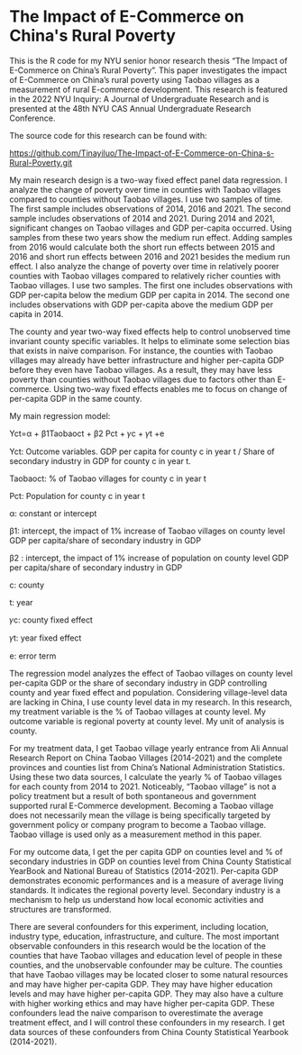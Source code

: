 # The Impact of E-Commerce on China's Rural Poverty 
This is the R code for my NYU senior honor research thesis “The Impact of E-Commerce on China’s Rural Poverty”. This paper investigates the impact of E-Commerce on China’s rural poverty using Taobao villages as a measurement of rural E-commerce development. This research is featured in the 2022 NYU Inquiry: A Journal of Undergraduate Research and is presented at the 48th NYU CAS Annual Undergraduate Research Conference.

The source code for this research can be found with: 

https://github.com/Tinayiluo/The-Impact-of-E-Commerce-on-China-s-Rural-Poverty.git

My main research design is a two-way fixed effect panel data regression. I analyze the change of poverty over time in counties with Taobao villages compared to counties without Taobao villages. I use two samples of time. The first sample includes observations of 2014, 2016 and 2021. The second sample includes observations of 2014 and 2021. During 2014 and 2021, significant changes on Taobao villages and GDP per-capita occurred. Using samples from these two years show the medium run effect. Adding samples from 2016 would calculate both the short run effects between 2015 and 2016 and short run effects between 2016 and 2021 besides the medium run effect. I also analyze the change of poverty over time in relatively poorer counties with Taobao villages compared to relatively richer counties with Taobao villages. I use two samples. The first one includes observations with GDP per-capita below the medium GDP per capita in 2014. The second one includes observations with GDP per-capita above the medium GDP per capita in 2014.

The county and year two-way fixed effects help to control unobserved time invariant county specific variables. It helps to eliminate some selection bias that exists in naive comparison. For instance, the counties with Taobao villages may already have better infrastructure and higher per-capita GDP before they even have Taobao villages. As a result, they may have less poverty than counties without Taobao villages due to factors other than E-commerce. Using two-way fixed effects enables me to focus on change of per-capita GDP in the same county. 

My main regression model: 

Yct=α + β1Taobaoct + β2 Pct + 𝛾c + 𝛾t +e

Yct: Outcome variables. GDP per capita for county c in year t / Share of secondary industry in GDP for county c in year t.

Taobaoct: %  of Taobao villages for county c in year t

Pct:  Population for county c in year t

α: constant or intercept

β1: intercept, the impact of 1% increase of Taobao villages on county level GDP per capita/share of secondary industry in GDP 

β2 : intercept, the impact of 1% increase of population on county level GDP per capita/share of secondary industry in GDP 

c: county

t: year

𝛾c: county fixed effect 

𝛾t:  year fixed effect

e: error term

The regression model analyzes the effect of Taobao villages on county level per-capita GDP or the share of secondary industry in GDP controlling county and year fixed effect and population. Considering village-level data are lacking in China, I use county level data in my research. In this research, my treatment variable is the % of Taobao villages at county level. My outcome variable is regional poverty at county level. My unit of analysis is county. 

For my treatment data, I get Taobao village yearly entrance from Ali Annual Research Report on China Taobao Villages (2014-2021) and the complete provinces and counties list from China’s National Administration Statistics. Using these two data sources, I calculate the yearly % of Taobao villages for each county from 2014 to 2021. Noticeably, “Taobao village” is not a policy treatment but a result of both spontaneous and government supported rural E-Commerce development. Becoming a Taobao village does not necessarily mean the village is being specifically targeted by government policy or company program to become a Taobao village. Taobao village is used only as a measurement method in this paper.

For my outcome data, I get the per capita GDP on counties level and % of secondary industries in GDP on counties level from China County Statistical YearBook and National Bureau of Statistics (2014-2021). Per-capita GDP demonstrates economic performances and is a measure of average living standards. It indicates the regional poverty level. Secondary industry is a mechanism to help us understand how local economic activities and structures are transformed.

There are several confounders for this experiment, including location, industry type, education, infrastructure, and culture. The most important observable confounders in this research would be the location of the counties that have Taobao villages and education level of people in these counties, and the unobservable confounder may be culture. The counties that have Taobao villages may be located closer to some natural resources and may have higher per-capita GDP. They may have higher education levels and may have higher per-capita GDP. They may also have a culture with higher working ethics and may have higher per-capita GDP. These confounders lead the naive comparison to overestimate the average treatment effect, and I will control these confounders in my research. I get data sources of these confounders from China County Statistical Yearbook (2014-2021).
